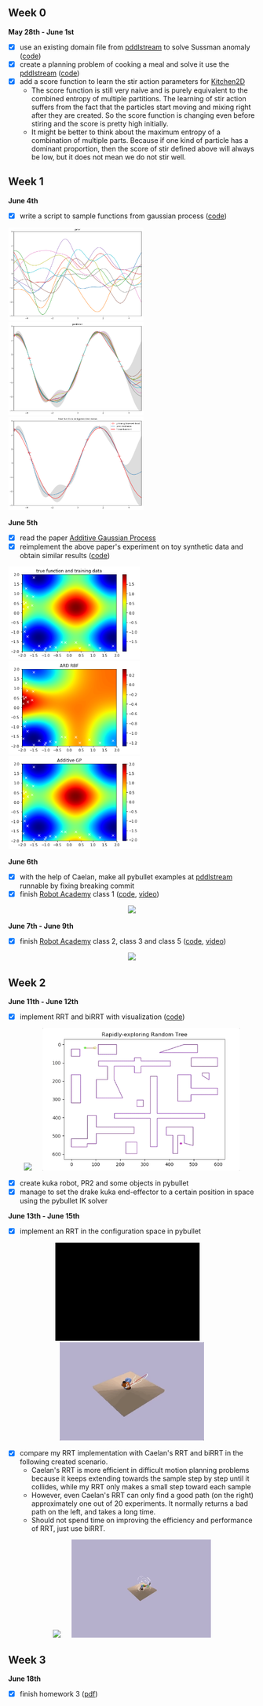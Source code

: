 ## Week 0
__May 28th - June 1st__ 
- [X] use an existing domain file from [pddlstream](https://github.com/caelan/pddlstream) to solve Sussman anomaly ([code](https://github.com/jingxixu/lis-work/tree/master/pddl_examples/sussman_anomaly))
- [X] create a planning problem of cooking a meal and solve it use the [pddlstream](https://github.com/caelan/pddlstream) ([code](https://github.com/jingxixu/lis-work/tree/master/pddl_examples/cook_meal))
- [X] add a score function to learn the stir action parameters for [Kitchen2D](https://github.com/JingxiXu/Kitchen2D)
  - The score function is still very naive and is purely equivalent to the combined entropy of multiple partitions. The learning of stir action suffers 
  from the fact that the particles start moving and mixing right after they are created. So the score function is changing even before stiring 
  and the score is pretty high initially.
  - It might be better to think about the maximum entropy of a combination of multiple parts. Because if one kind of particle has a dominant 
  proportion, then the score of stir defined above will always be low, but it does not mean we do not stir well.

## Week 1
__June 4th__
- [X] write a script to sample functions from gaussian process ([code](https://github.com/jingxixu/lis-work/tree/master/gaussian_process))

<img src="https://github.com/jingxixu/lis-work/blob/master/gaussian_process/imgs/prior.png" height="190"> &emsp;
<img src="https://github.com/jingxixu/lis-work/blob/master/gaussian_process/imgs/posterior.png" height="190"> &emsp;
<img src="https://github.com/jingxixu/lis-work/blob/master/gaussian_process/imgs/true_func.png" height="190"> &emsp;

__June 5th__
- [X] read the paper [Additive Gaussian Process](https://arxiv.org/abs/1112.4394)
- [X] reimplement the above paper's experiment on toy synthetic data and obtain similar results ([code](https://github.com/jingxixu/lis-work/blob/master/additive-gps/sythetic_demo.ipynb))

<img src="https://github.com/jingxixu/lis-work/blob/master/additive-gps/imgs/true.png" height="190"> &emsp;
<img src="https://github.com/jingxixu/lis-work/blob/master/additive-gps/imgs/ard_rbf.png" height="190"> &emsp;
<img src="https://github.com/jingxixu/lis-work/blob/master/additive-gps/imgs/additive_gp_sythetic.png" height="190"> &emsp;

__June 6th__
- [X] with the help of Caelan, make all pybullet examples at [pddlstream](https://github.com/caelan/pddlstream) runnable by fixing breaking commit
- [X] finish [Robot Academy](https://github.com/Learning-and-Intelligent-Systems/lis_pr2_pkg/wiki/Robot-Academy) class 1 ([code](https://github.com/jingxixu/lis-work/blob/master/robot_accademy), [video](https://youtu.be/N1F5F4eFNtI))

<a href="https://youtu.be/N1F5F4eFNtI">
<p align="center">
  <img src="https://img.youtube.com/vi/N1F5F4eFNtI/0.jpg" height="300">
</p>
</a>

__June 7th - June 9th__
- [X] finish [Robot Academy](https://github.com/Learning-and-Intelligent-Systems/lis_pr2_pkg/wiki/Robot-Academy) class 2, class 3 and class 5 ([code](https://github.com/jingxixu/lis-work/blob/master/robot_accademy), [video](https://youtu.be/5Gty81elUDA))

<a href="https://youtu.be/5Gty81elUDA">
<p align="center">
  <img src="https://img.youtube.com/vi/5Gty81elUDA/0.jpg" height="300">
</p>
</a>

## Week 2
__June 11th - June 12th__
- [X] implement RRT and biRRT with visualization ([code](https://github.com/jingxixu/lis-work/tree/master/biRRT))

<p align="center">
  <img src="https://github.com/jingxixu/lis-work/blob/master/biRRT/imgs/rrt.gif", height="290"> &emsp;
  <img src="https://github.com/jingxixu/lis-work/blob/master/biRRT/imgs/birrt.gif", height="290">
</p>

- [X] create kuka robot, PR2 and some objects in pybullet
- [X] manage to set the drake kuka end-effector to a certain position in space using the pybullet IK solver

__June 13th - June 15th__
- [X] implement an RRT in the configuration space in pybullet

<p align="center">
  <img src="https://github.com/jingxixu/lis-work/blob/master/gifs/build_tree.gif", height="200"> &emsp;
  <img src="https://github.com/jingxixu/lis-work/blob/master/gifs/execute.gif", height="200">
</p>

- [X] compare my RRT implementation with Caelan's RRT and biRRT in the following created scenario. 
  - Caelan's RRT is more efficient in difficult motion planning problems because it keeps extending towards the sample
  step by step until it collides, while my RRT only makes a small step toward each sample
  - However, even Caelan's RRT can only find a good path (on the right) approximately one out of 20 experiments. It normally
  returns a bad path on the left, and takes a long time.
  - Should not spend time on improving the efficiency and performance of RRT, just use biRRT.

<p align="center">
  <img src="https://github.com/jingxixu/lis-work/blob/master/gifs/long.gif", height="200"> &emsp;
  <img src="https://github.com/jingxixu/lis-work/blob/master/gifs/short.gif", height="200">
</p>

## Week 3
__June 18th__
- [X] finish homework 3 ([pdf](https://github.com/jingxixu/lis-work/blob/master/proof/proof.pdf))
